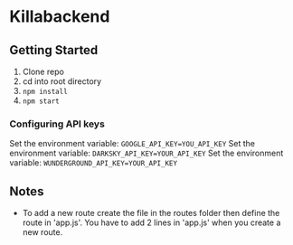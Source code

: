# Killabackend

## Getting Started
1. Clone repo
2. cd into root directory
3. ```npm install```
4. ```npm start```

### Configuring API keys
Set the environment variable: ```GOOGLE_API_KEY=YOU_API_KEY```
Set the environment variable: ```DARKSKY_API_KEY=YOUR_API_KEY```
Set the environment variable: ```WUNDERGROUND_API_KEY=YOUR_API_KEY```

## Notes
* To add a new route create the file in the routes folder then define the route in 'app.js'. You have to add 2 lines in 'app.js' when you create a new route.